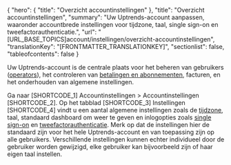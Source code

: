 {
  "hero": {
    "title": "Overzicht accountinstellingen"
  },
  "title": "Overzicht accountinstellingen",
  "summary": "Uw Uptrends-account aanpassen, waaronder accountbrede instellingen voor tijdzone, taal, single sign-on en tweefactorauthenticatie.",
  "url": "[URL_BASE_TOPICS]account/instellingen/overzicht-accountinstellingen",
  "translationKey": "[FRONTMATTER_TRANSLATIONKEY]",
  "sectionlist": false,
  "tableofcontents": false
}

Uw Uptrends-account is de centrale plaats voor het beheren van gebruikers ([operators]([LINK_URL_1])), het controleren van [betalingen en abonnementen]([LINK_URL_2]), facturen, en het onderhouden van algemene instellingen.

Ga naar [SHORTCODE_1] Accountinstellingen > Accountinstellingen [SHORTCODE_2]. Op het tabblad [SHORTCODE_3] Instellingen [SHORTCODE_4] vindt u een aantal algemene instellingen zoals de [tijdzone]([LINK_URL_3]), taal, standaard dashboard om weer te geven en inlogopties zoals [single sign-on]([LINK_URL_4]) en [tweefactorauthenticatie]([LINK_URL_5]). Merk op dat de instellingen hier de standaard zijn voor het hele Uptrends-account en van toepassing zijn op alle gebruikers. Verschillende instellingen kunnen echter individueel door de gebruiker worden gewijzigd, elke gebruiker kan bijvoorbeeld zijn of haar eigen taal instellen.
